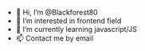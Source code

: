 - 👋 Hi, I’m @Blackforest80
- 👀 I’m interested in frontend field
- 🌱 I’m currently learning javascript/JS
- 📫 Contact me by email 

<!---
Blackforest80/Blackforest80 is a ✨ special ✨ repository because its `README.md` (this file) appears on your GitHub profile.
You can click the Preview link to take a look at your changes.
--->
